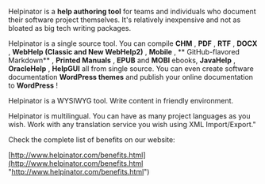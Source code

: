 Helpinator is a  **help authoring tool**  for teams and individuals who document their software project themselves. It's relatively inexpensive and not as bloated as big tech writing packages.




Helpinator is a single source tool. You can compile  **CHM** ,  **PDF** ,  **RTF** ,  **DOCX** ,  **WebHelp (Classic and New WebHelp2)** ,  **Mobile** , ** GitHub-flavored Markdown** ,  **Printed Manuals** ,  **EPUB**  and  **MOBI**  ebooks,  **JavaHelp** ,  **OracleHelp** ,  **HelpGUI**  all from single source. You can even create software documentation  **WordPress themes**  and publish your online documentation to  **WordPress** !


Helpinator is a WYSIWYG tool. Write content in friendly environment.


Helpinator is multilingual. You can have as many project languages as you wish. Work with any translation service you wish using XML Import/Export."




Check the complete list of benefits on our website:




[http://www.helpinator.com/benefits.html](http://www.helpinator.com/benefits.html "http://www.helpinator.com/benefits.html")




